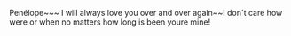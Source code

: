 Penélope~~~ I will always love you over and over again~~I don´t care how were or when no matters how long is been youre mine!

